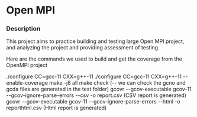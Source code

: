 # Open MPI

### Description

This project aims to practice building and testing large Open MPI project, and analyzing the project and providing assessment of testing.

Here are the commands we used to build and get the coverage from the OpenMPI project

./configure CC=gcc-11 CXX=g++-11
./configure CC=gcc-11 CXX=g++-11 --enable-coverage
make -j8 all
make check (-- we can check the gcno and gcda files are generated in the test folder)
gcovr --gcov-executable gcov-11 --gcov-ignore-parse-errors --csv -o report.csv (CSV report is generated)
gcovr --gcov-executable gcov-11 --gcov-ignore-parse-errors --html -o reporthtml.csv (Html report is generated)
 


